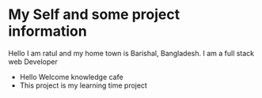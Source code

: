 # My Self and some project information

Hello I am ratul and my home town is Barishal, Bangladesh.
I am a full stack web Developer

- Hello Welcome knowledge cafe
- This project is my learning time project
